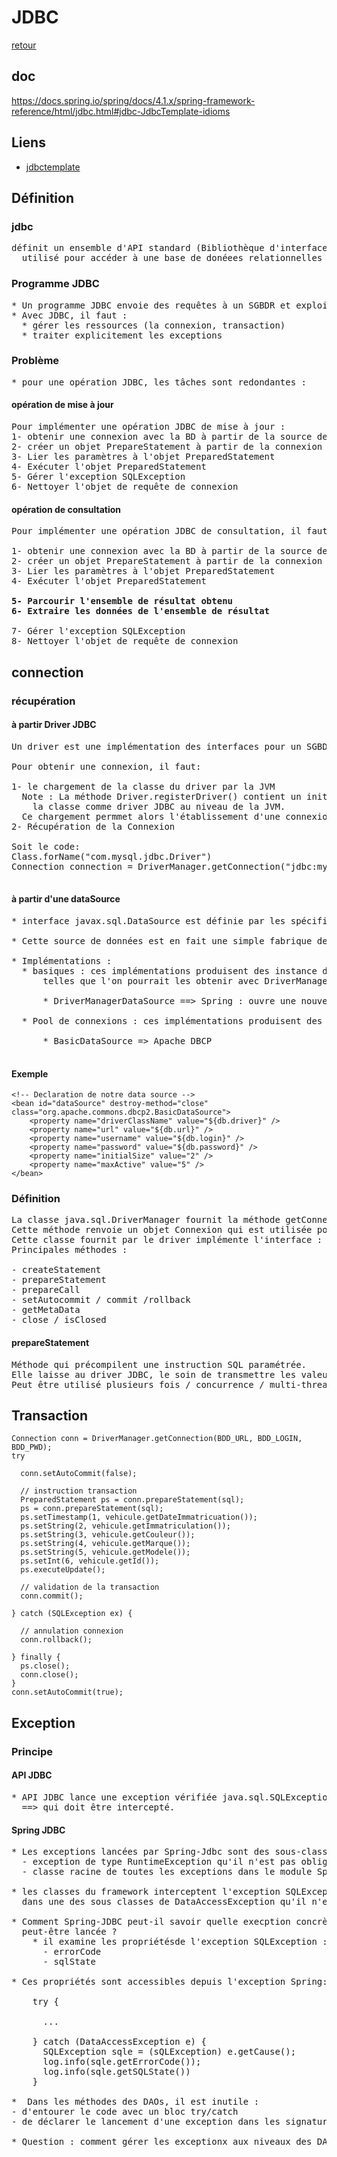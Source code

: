 # JDBC

[retour](./../index-spring-jdbc.md)

## doc

https://docs.spring.io/spring/docs/4.1.x/spring-framework-reference/html/jdbc.html#jdbc-JdbcTemplate-idioms

## Liens

- [jdbctemplate](./jdbctemplate.md)

## Définition

### jdbc

<pre>
définit un ensemble d'API standard (Bibliothèque d'interfaces et de classes)
  utilisé pour accéder à une base de donéees relationnelles de manière indépendante du fournisseur.
</pre>

### Programme JDBC

<pre>
* Un programme JDBC envoie des requêtes à un SGBDR et exploite les résultats en Java.
* Avec JDBC, il faut :
  * gérer les ressources (la connexion, transaction) 
  * traiter explicitement les exceptions
</pre>

### Problème

<pre>
* pour une opération JDBC, les tâches sont redondantes :
</pre>

#### opération de mise à jour

<pre>
Pour implémenter une opération JDBC de mise à jour :
1- obtenir une connexion avec la BD à partir de la source de données
2- créer un objet PrepareStatement à partir de la connexion
3- Lier les paramètres à l'objet PreparedStatement
4- Exécuter l'objet PreparedStatement
5- Gérer l'exception SQLException
6- Nettoyer l'objet de requête de connexion
</pre>

#### opération de consultation

<pre>
Pour implémenter une opération JDBC de consultation, il faut ajouter ces deux opérations :

1- obtenir une connexion avec la BD à partir de la source de données
2- créer un objet PrepareStatement à partir de la connexion
3- Lier les paramètres à l'objet PreparedStatement
4- Exécuter l'objet PreparedStatement
<b>
5- Parcourir l'ensemble de résultat obtenu
6- Extraire les données de l'ensemble de résultat
</b>
7- Gérer l'exception SQLException
8- Nettoyer l'objet de requête de connexion
</pre>

## connection

### récupération

#### à partir Driver JDBC

<pre>
Un driver est une implémentation des interfaces pour un SGBDR donné.

Pour obtenir une connexion, il faut:

1- le chargement de la classe du driver par la JVM
  Note : La méthode Driver.registerDriver() contient un initialiseur static qui permet de signaler 
    la classe comme driver JDBC au niveau de la JVM.
  Ce chargement permmet alors l'établissement d'une connexion.
2- Récupération de la Connexion

Soit le code: 
Class.forName("com.mysql.jdbc.Driver")
Connection connection = DriverManager.getConnection("jdbc:mysql://localhost/test","login","mdp")

</pre>

#### à partir d'une dataSource

<pre>
* interface javax.sql.DataSource est définie par les spécifications de JDBC qui représente une "source de données".

* Cette source de données est en fait une simple fabrique de connexion vers la source de données physique.

* Implémentations :
  * basiques : ces implémentations produisent des instance de Connection normales,
      telles que l'on pourrait les obtenir avec DriverManager

      * DriverManagerDataSource ==> Spring : ouvre une nouvelle connexion à chaque demande

  * Pool de connexions : ces implémentations produisent des instances qui appartiennent à un Pool

      * BasicDataSource => Apache DBCP

</pre>

#### Exemple

```
<!-- Declaration de notre data source -->
<bean id="dataSource" destroy-method="close" class="org.apache.commons.dbcp2.BasicDataSource">
    <property name="driverClassName" value="${db.driver}" />
    <property name="url" value="${db.url}" />
    <property name="username" value="${db.login}" />
    <property name="password" value="${db.password}" />
    <property name="initialSize" value="2" />
    <property name="maxActive" value="5" />
</bean>
```

### Définition

<pre>
La classe java.sql.DriverManager fournit la méthode getConnexion().
Cette méthode renvoie un objet Connexion qui est utilisée pour effectuer les opérations sur la base.
Cette classe fournit par le driver implémente l'interface : java.sql.Connection
Principales méthodes :

- createStatement
- prepareStatement
- prepareCall
- setAutocommit / commit /rollback
- getMetaData
- close / isClosed
</pre>

#### prepareStatement

<pre>
Méthode qui précompilent une instruction SQL paramétrée.
Elle laisse au driver JDBC, le soin de transmettre les valeurs des objets au format requis par la base de données.
Peut être utilisé plusieurs fois / concurrence / multi-thread
</pre>

## Transaction

```
Connection conn = DriverManager.getConnection(BDD_URL, BDD_LOGIN, BDD_PWD);
try

  conn.setAutoCommit(false);

  // instruction transaction
  PreparedStatement ps = conn.prepareStatement(sql);
  ps = conn.prepareStatement(sql);
  ps.setTimestamp(1, vehicule.getDateImmatricuation());
  ps.setString(2, vehicule.getImmatriculation());
  ps.setString(3, vehicule.getCouleur());
  ps.setString(4, vehicule.getMarque());
  ps.setString(5, vehicule.getModele());
  ps.setInt(6, vehicule.getId());
  ps.executeUpdate();

  // validation de la transaction
  conn.commit();

} catch (SQLException ex) {

  // annulation connexion
  conn.rollback();

} finally {
  ps.close();
  conn.close();
}
conn.setAutoCommit(true);
```

## Exception

### Principe

#### API JDBC

<pre>
* API JDBC lance une exception vérifiée java.sql.SQLException 
  ==> qui doit être intercepté.
</pre>

#### Spring JDBC

<pre>
* Les exceptions lancées par Spring-Jdbc sont des sous-classes de DataAccessException : 
  - exception de type RuntimeException qu'il n'est pas obligatoire d'intercepter
  - classe racine de toutes les exceptions dans le module Spring

* les classes du framework interceptent l'exception SQLException à notre place et l'enveloppe
  dans une des sous classes de DataAccessException qu'il n'est pas obligatoire d'intercepter.
 
* Comment Spring-JDBC peut-il savoir quelle execption concrète peu de la hiérarchie DataAccessException
  peut-être lancée ?
    * il examine les propriétésde l'exception SQLException :
      - errorCode
      - sqlState   

* Ces propriétés sont accessibles depuis l'exception Spring:

    try {

      ...
      
    } catch (DataAccessException e) {
      SQLException sqle = (sQLException) e.getCause();
      log.info(sqle.getErrorCode());
      log.info(sqle.getSQLState())
    }

*  Dans les méthodes des DAOs, il est inutile :
- d'entourer le code avec un bloc try/catch
- de déclarer le lancement d'une exception dans les signatures

* Question : comment gérer les exceptionx aux niveaux des DAOs? Services?
</pre>
